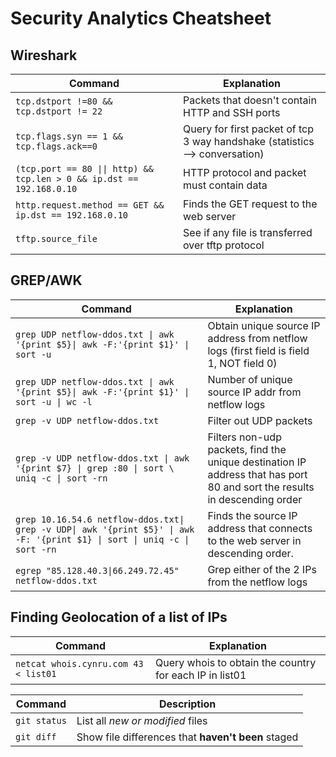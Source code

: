 # Security Analytics Cheatsheet 

## Wireshark

|Command| Explanation|
|---|---|
|`tcp.dstport !=80 && tcp.dstport != 22`| Packets that doesn't contain HTTP and SSH ports|
|`tcp.flags.syn == 1 && tcp.flags.ack==0`|Query for first packet of tcp 3 way handshake (statistics --> conversation)|
|`(tcp.port == 80 \|\| http) && tcp.len > 0 && ip.dst == 192.168.0.10`| HTTP protocol and packet must contain data|
|`http.request.method == GET && ip.dst == 192.168.0.10`| Finds the GET request to the web server|
|`tftp.source_file`| See if any file is transferred over tftp protocol|

## GREP/AWK
|Command| Explanation|
|---|---|
|`grep UDP netflow-ddos.txt \| awk '{print $5}\| awk -F:'{print $1}' \| sort -u`| Obtain unique source IP address from netflow logs (first field is field 1, NOT field 0)|
|`grep UDP netflow-ddos.txt \| awk '{print $5}\| awk -F:'{print $1}' \| sort -u \| wc -l`| Number of unique source IP addr from netflow logs|
|`grep -v UDP netflow-ddos.txt`| Filter out UDP packets|
|`grep -v UDP netflow-ddos.txt \| awk '{print $7} \| grep :80 \| sort \ uniq -c \| sort -rn`| Filters non-udp packets, find the unique destination IP address that has port 80 and sort the results in descending order | 
|`grep 10.16.54.6 netflow-ddos.txt\| grep -v UDP\| awk '{print $5}' \| awk -F: '{print $1} \| sort \| uniq -c \| sort -rn `| Finds the source IP address that connects to the web server in descending order.|
|`egrep "85.128.40.3\|66.249.72.45" netflow-ddos.txt`| Grep either of the 2 IPs from the netflow logs|

## Finding Geolocation of a list of IPs
| Command | Explanation |
| --- | --- |
| `netcat whois.cynru.com 43 < list01` | Query whois to obtain the country for each IP in list01 |

| Command | Description |
| --- | --- |
| `git status` | List all *new or modified* files |
| `git diff` | Show file differences that **haven't been** staged |